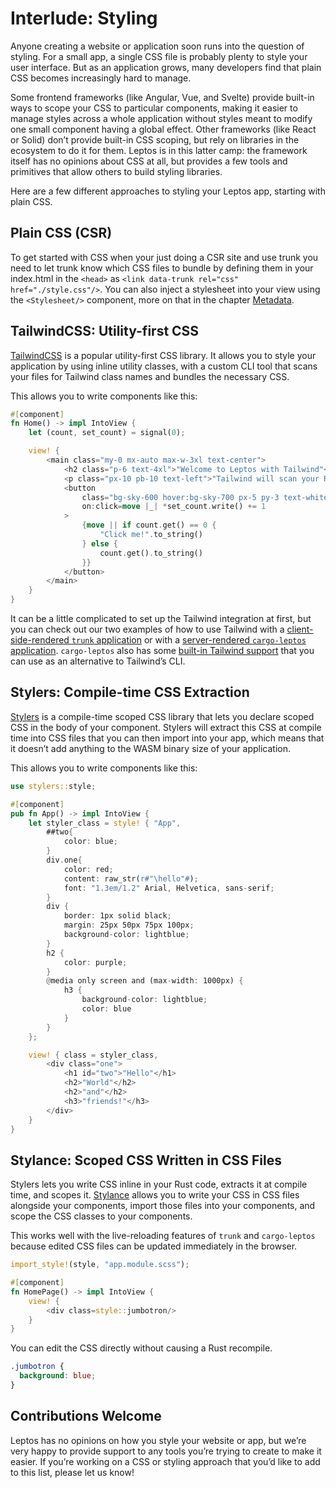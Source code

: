 # Interlude: Styling

Anyone creating a website or application soon runs into the question of styling. For a small app, a single CSS file is probably plenty to style your user interface. But as an application grows, many developers find that plain CSS becomes increasingly hard to manage.

Some frontend frameworks (like Angular, Vue, and Svelte) provide built-in ways to scope your CSS to particular components, making it easier to manage styles across a whole application without styles meant to modify one small component having a global effect. Other frameworks (like React or Solid) don’t provide built-in CSS scoping, but rely on libraries in the ecosystem to do it for them. Leptos is in this latter camp: the framework itself has no opinions about CSS at all, but provides a few tools and primitives that allow others to build styling libraries.

Here are a few different approaches to styling your Leptos app, starting with plain CSS.

## Plain CSS (CSR)

To get started with CSS when your just doing a CSR site and use trunk you need to let trunk know which CSS files to bundle by defining them in your index.html in the `<head>` as `<link data-trunk rel="css" href="./style.css"/>`. You can also inject a stylesheet into your view using the `<Stylesheet/>` component, more on that in the chapter [Metadata](https://book.leptos.dev/metadata.html).

## TailwindCSS: Utility-first CSS

[TailwindCSS](https://tailwindcss.com/) is a popular utility-first CSS library. It allows you to style your application by using inline utility classes, with a custom CLI tool that scans your files for Tailwind class names and bundles the necessary CSS.

This allows you to write components like this:

```rust
#[component]
fn Home() -> impl IntoView {
    let (count, set_count) = signal(0);

    view! {
        <main class="my-0 mx-auto max-w-3xl text-center">
            <h2 class="p-6 text-4xl">"Welcome to Leptos with Tailwind"</h2>
            <p class="px-10 pb-10 text-left">"Tailwind will scan your Rust files for Tailwind class names and compile them into a CSS file."</p>
            <button
                class="bg-sky-600 hover:bg-sky-700 px-5 py-3 text-white rounded-lg"
                on:click=move |_| *set_count.write() += 1
            >
                {move || if count.get() == 0 {
                    "Click me!".to_string()
                } else {
                    count.get().to_string()
                }}
            </button>
        </main>
    }
}
```

It can be a little complicated to set up the Tailwind integration at first, but you can check out our two examples of how to use Tailwind with a [client-side-rendered `trunk` application](https://github.com/leptos-rs/leptos/tree/main/examples/tailwind_csr) or with a [server-rendered `cargo-leptos` application](https://github.com/leptos-rs/leptos/tree/main/examples/tailwind_actix). `cargo-leptos` also has some [built-in Tailwind support](https://github.com/leptos-rs/cargo-leptos#site-parameters) that you can use as an alternative to Tailwind’s CLI.

## Stylers: Compile-time CSS Extraction

[Stylers](https://github.com/abishekatp/stylers) is a compile-time scoped CSS library that lets you declare scoped CSS in the body of your component. Stylers will extract this CSS at compile time into CSS files that you can then import into your app, which means that it doesn’t add anything to the WASM binary size of your application.

This allows you to write components like this:

```rust
use stylers::style;

#[component]
pub fn App() -> impl IntoView {
    let styler_class = style! { "App",
        ##two{
            color: blue;
        }
        div.one{
            color: red;
            content: raw_str(r#"\hello"#);
            font: "1.3em/1.2" Arial, Helvetica, sans-serif;
        }
        div {
            border: 1px solid black;
            margin: 25px 50px 75px 100px;
            background-color: lightblue;
        }
        h2 {
            color: purple;
        }
        @media only screen and (max-width: 1000px) {
            h3 {
                background-color: lightblue;
                color: blue
            }
        }
    };

    view! { class = styler_class,
        <div class="one">
            <h1 id="two">"Hello"</h1>
            <h2>"World"</h2>
            <h2>"and"</h2>
            <h3>"friends!"</h3>
        </div>
    }
}
```

## Stylance: Scoped CSS Written in CSS Files

Stylers lets you write CSS inline in your Rust code, extracts it at compile time, and scopes it. [Stylance](https://github.com/basro/stylance-rs) allows you to write your CSS in CSS files alongside your components, import those files into your components, and scope the CSS classes to your components.

This works well with the live-reloading features of `trunk` and `cargo-leptos` because edited CSS files can be updated immediately in the browser.

```rust
import_style!(style, "app.module.scss");

#[component]
fn HomePage() -> impl IntoView {
    view! {
        <div class=style::jumbotron/>
    }
}
```

You can edit the CSS directly without causing a Rust recompile.

```css
.jumbotron {
  background: blue;
}
```

## Contributions Welcome

Leptos has no opinions on how you style your website or app, but we’re very happy to provide support to any tools you’re trying to create to make it easier. If you’re working on a CSS or styling approach that you’d like to add to this list, please let us know!
